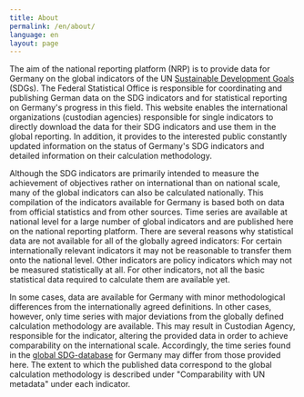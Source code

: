 ```yaml
---
title: About
permalink: /en/about/
language: en
layout: page
---
```


The aim of the national reporting platform (NRP) is to provide data for Germany on the global indicators of the UN [Sustainable Development Goals](https://www.un.org/sustainabledevelopment/sustainable-development-goals/) (SDGs). The Federal Statistical Office is responsible for coordinating and publishing German data on the SDG indicators and for statistical reporting on Germany's progress in this field. This website enables the international organizations (custodian agencies) responsible for single indicators to directly download the data for their SDG indicators and use them in the global reporting. In addition, it provides to the interested public constantly updated information on the status of Germany's SDG indicators and detailed information on their calculation methodology.

Although the SDG indicators are primarily intended to measure the achievement of objectives rather on international than on national scale, many of the global indicators can also be calculated nationally. This compilation of the indicators available for Germany is based both on data from official statistics and from other sources. Time series are available at national level for a large number of global indicators and are published here on the national reporting platform. There are several reasons why statistical data are not available for all of the globally agreed indicators: For certain internationally relevant indicators it may not be reasonable to transfer them onto the national level. Other indicators are policy indicators which may not be measured statistically at all. For other indicators, not all the basic statistical data required to calculate them are available yet.

In some cases, data are available for Germany with minor methodological differences from the internationally agreed definitions. In other cases, however, only time series with major deviations from the globally defined calculation methodology are available. This may result in Custodian Agency, responsible for the indicator, altering the provided data in order to achieve comparability on the international scale. Accordingly, the time series found in the [global SDG-database](https://unstats.un.org/sdgs/indicators/database/) for Germany may differ from those provided here. The extent to which the published data correspond to the global calculation methodology is described under "Comparability with UN metadata" under each indicator.
